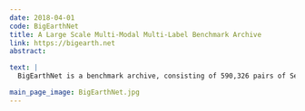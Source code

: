 ```yaml
---
date: 2018-04-01
code: BigEarthNet
title: A Large Scale Multi-Modal Multi-Label Benchmark Archive
link: https://bigearth.net
abstract:

text: |
  BigEarthNet is a benchmark archive, consisting of 590,326 pairs of Sentinel-1 and Sentinel-2 image patches to support the deep learning studies in multi-modal multi-label remote sensing (RS) image retrieval and classification.

main_page_image: BigEarthNet.jpg
---
```

